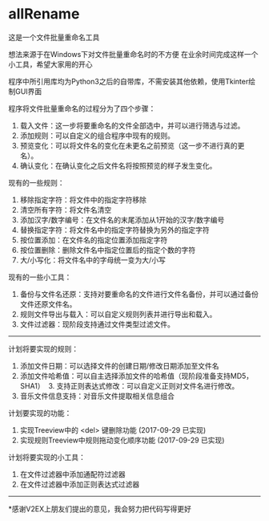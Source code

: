 # allRename

这是一个文件批量重命名工具

想法来源于在Windows下对文件批量重命名时的不方便
在业余时间完成这样一个小工具，希望大家用的开心

程序中所引用库均为Python3之后的自带库，不需安装其他依赖，使用Tkinter绘制GUI界面

程序将文件批量重命名的过程分为了四个步骤：
  1. 载入文件：这一步将要重命名的文件全部选中，并可以进行筛选与过滤。
  2. 添加规则：可以自定义的组合程序中现有的规则。
  3. 预览变化：可以将文件名的变化在未更名之前预览（这一步不进行真的更名）。
  3. 确认变化：在确认变化之后文件名将按照预览的样子发生变化。

现有的一些规则：
  1. 移除指定字符：将文件中的指定字符移除
  2. 清空所有字符：将文件名清空
  3. 添加汉字/数字编号：在文件名的末尾添加从1开始的汉字/数字编号
  4. 替换指定字符：将文件名中的指定字符替换为另外的指定字符
  5. 按位置添加：在文件名的指定位置添加指定字符
  6. 按位置删除：删除文件名中指定位置后的指定个数的字符
  7. 大/小写化：将文件名中的字母统一变为大/小写

现有的一些小工具：
  1. 备份与文件名还原：支持对要重命名的文件进行文件名备份，并可以通过备份文件还原文件名。
  2. 规则文件导出与载入：可以自定义规则列表并进行导出和载入。
  3. 文件过滤器：现阶段支持通过文件类型过滤文件。

---

计划将要实现的规则：
  1. 添加文件日期：可以选择文件的创建日期/修改日期添加至文件名
  2. 添加文件哈希值：可以自主选择添加文件的哈希值（现阶段准备支持MD5，SHA1）
  3. 支持正则表达式修改：可以自定义正则对文件名进行修改。
  4. 音乐文件信息支持：对音乐文件提取相关信息组合

计划要实现的功能：
  1. 实现Treeview中的 \<del\> 键删除功能 (2017-09-29 已实现)
  2. 实现规则Treeview中规则拖动变化顺序功能 (2017-09-29 已实现)

计划将要实现的小工具：
  1. 在文件过滤器中添加通配符过滤器
  2. 在文件过滤器中添加正则表达式过滤器

---

*感谢V2EX上朋友们提出的意见，我会努力把代码写得更好
